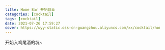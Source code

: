 ```yaml
---
title: Home Bar 开始营业
categories: [cocktail]
tags: [cocktail]
date: 2021-07-26 17:59:27
cover: https://wyy-static.oss-cn-guangzhou.aliyuncs.com/xx/cocktail/home-bar.jpg
---
```


开始入鸡尾酒的坑~
